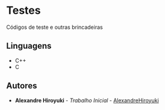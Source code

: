 # Testes

Códigos de teste e outras brincadeiras

## Linguagens

* C++
* C

## Autores

* **Alexandre Hiroyuki** - *Trabalho Inicial* - [AlexandreHiroyuki](https://github.com/AlexandreHiroyuki)
